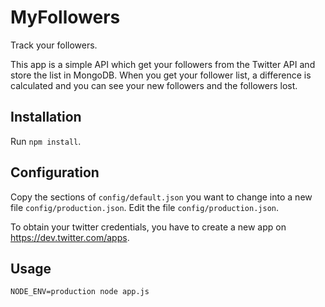 # MyFollowers

Track your followers.

This app is a simple API which get your followers from the Twitter API and store the list in MongoDB.
When you get your follower list, a difference is calculated and you can see your new followers and the followers lost.

## Installation

Run `npm install`.

## Configuration

Copy the sections of `config/default.json` you want to change into a new file `config/production.json`.
Edit the file `config/production.json`.

To obtain your twitter credentials, you have to create a new app on https://dev.twitter.com/apps.

## Usage

```
NODE_ENV=production node app.js
```

